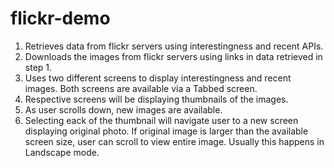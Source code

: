 # flickr-demo
1) Retrieves data from flickr servers using interestingness and recent APIs.  
2) Downloads the images from flickr servers using links in data retrieved in step 1.  
3) Uses two different screens to display interestingness and recent images. Both screens are available via a Tabbed screen.  
4) Respective screens will be displaying thumbnails of the images.  
5) As user scrolls down, new images are available.  
6) Selecting eack of the thumbnail will navigate user to a new screen displaying original photo. If original image is larger than the available screen size, user can scroll to view entire image. Usually this happens in Landscape mode.
